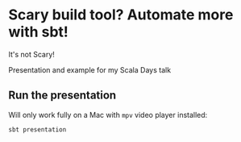 # Scary build tool? Automate more with sbt!

It's not Scary!

Presentation and example for my Scala Days talk

## Run the presentation

Will only work fully on a Mac with `mpv` video player installed:

    sbt presentation
